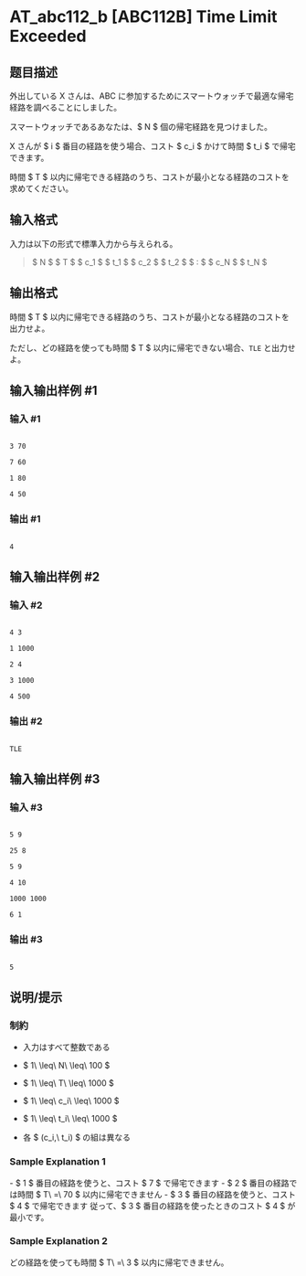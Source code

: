 # AT_abc112_b [ABC112B] Time Limit Exceeded

## 题目描述

[problemUrl]: https://atcoder.jp/contests/abc112/tasks/abc112_b

外出している X さんは、ABC に参加するためにスマートウォッチで最適な帰宅経路を調べることにしました。

スマートウォッチであるあなたは、$ N $ 個の帰宅経路を見つけました。

X さんが $ i $ 番目の経路を使う場合、コスト $ c_i $ かけて時間 $ t_i $ で帰宅できます。

時間 $ T $ 以内に帰宅できる経路のうち、コストが最小となる経路のコストを求めてください。

## 输入格式

入力は以下の形式で標準入力から与えられる。

> $ N $ $ T $ $ c_1 $ $ t_1 $ $ c_2 $ $ t_2 $ $ : $ $ c_N $ $ t_N $

## 输出格式

時間 $ T $ 以内に帰宅できる経路のうち、コストが最小となる経路のコストを出力せよ。

ただし、どの経路を使っても時間 $ T $ 以内に帰宅できない場合、`TLE` と出力せよ。

## 输入输出样例 #1

### 输入 #1

```
3 70
7 60
1 80
4 50
```

### 输出 #1

```
4
```

## 输入输出样例 #2

### 输入 #2

```
4 3
1 1000
2 4
3 1000
4 500
```

### 输出 #2

```
TLE
```

## 输入输出样例 #3

### 输入 #3

```
5 9
25 8
5 9
4 10
1000 1000
6 1
```

### 输出 #3

```
5
```

## 说明/提示

### 制約

- 入力はすべて整数である
- $ 1\ \leq\ N\ \leq\ 100 $
- $ 1\ \leq\ T\ \leq\ 1000 $
- $ 1\ \leq\ c_i\ \leq\ 1000 $
- $ 1\ \leq\ t_i\ \leq\ 1000 $
- 各 $ (c_i,\ t_i) $ の組は異なる

### Sample Explanation 1

\- $ 1 $ 番目の経路を使うと、コスト $ 7 $ で帰宅できます - $ 2 $ 番目の経路では時間 $ T\ =\ 70 $ 以内に帰宅できません - $ 3 $ 番目の経路を使うと、コスト $ 4 $ で帰宅できます 従って、$ 3 $ 番目の経路を使ったときのコスト $ 4 $ が最小です。

### Sample Explanation 2

どの経路を使っても時間 $ T\ =\ 3 $ 以内に帰宅できません。